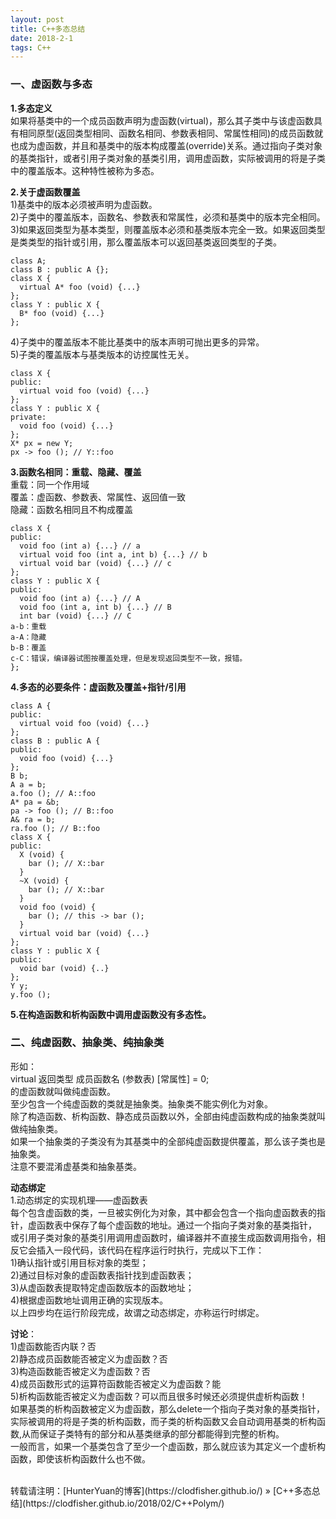 ```yaml
---
layout: post
title: C++多态总结
date: 2018-2-1 
tags: C++    
---
```


### 一、虚函数与多态  

**1.多态定义**    
如果将基类中的一个成员函数声明为虚函数(virtual)，那么其子类中与该虚函数具有相同原型(返回类型相同、函数名相同、参数表相同、常属性相同)的成员函数就也成为虚函数，并且和基类中的版本构成覆盖(override)关系。通过指向子类对象的基类指针，或者引用子类对象的基类引用，调用虚函数，实际被调用的将是子类中的覆盖版本。这种特性被称为多态。    

**2.关于虚函数覆盖**    
1)基类中的版本必须被声明为虚函数。    
2)子类中的覆盖版本，函数名、参数表和常属性，必须和基类中的版本完全相同。    
3)如果返回类型为基本类型，则覆盖版本必须和基类版本完全一致。如果返回类型是类类型的指针或引用，那么覆盖版本可以返回基类返回类型的子类。    

```    
class A;
class B : public A {};
class X {
  virtual A* foo (void) {...}
};
class Y : public X {
  B* foo (void) {...}
};
```    
4)子类中的覆盖版本不能比基类中的版本声明可抛出更多的异常。    
5)子类的覆盖版本与基类版本的访控属性无关。    

```
class X {
public:
  virtual void foo (void) {...}
};
class Y : public X {
private:
  void foo (void) {...}
};
X* px = new Y;
px -> foo (); // Y::foo
```

**3.函数名相同：重载、隐藏、覆盖**    
重载：同一个作用域    
覆盖：虚函数、参数表、常属性、返回值一致    
隐藏：函数名相同且不构成覆盖    
```
class X {
public:
  void foo (int a) {...} // a
  virtual void foo (int a, int b) {...} // b
  virtual void bar (void) {...} // c
};
class Y : public X {
public:
  void foo (int a) {...} // A
  void foo (int a, int b) {...} // B
  int bar (void) {...} // C
a-b：重载
a-A：隐藏
b-B：覆盖
c-C：错误，编译器试图按覆盖处理，但是发现返回类型不一致，报错。
};
```

**4.多态的必要条件：虚函数及覆盖+指针/引用**    
```
class A {
public:
  virtual void foo (void) {...}
};
class B : public A {
public:
  void foo (void) {...}
};
B b;
A a = b;
a.foo (); // A::foo
A* pa = &b;
pa -> foo (); // B::foo
A& ra = b;
ra.foo (); // B::foo
class X {
public:
  X (void) {
    bar (); // X::bar
  }
  ~X (void) {
    bar (); // X::bar
  }
  void foo (void) {
    bar (); // this -> bar ();
  }
  virtual void bar (void) {...}
};
class Y : public X {
public:
  void bar (void) {..}
};
Y y;
y.foo ();
```

**5.在构造函数和析构函数中调用虚函数没有多态性。**    

### 二、纯虚函数、抽象类、纯抽象类    

形如：    
virtual 返回类型 成员函数名 (参数表) [常属性] = 0;    
的虚函数就叫做纯虚函数。    
至少包含一个纯虚函数的类就是抽象类。抽象类不能实例化为对象。    
除了构造函数、析构函数、静态成员函数以外，全部由纯虚函数构成的抽象类就叫做纯抽象类。    
如果一个抽象类的子类没有为其基类中的全部纯虚函数提供覆盖，那么该子类也是抽象类。    
注意不要混淆虚基类和抽象基类。    
    
**动态绑定**    
1.动态绑定的实现机理——虚函数表    
每个包含虚函数的类，一旦被实例化为对象，其中都会包含一个指向虚函数表的指针，虚函数表中保存了每个虚函数的地址。通过一个指向子类对象的基类指针，    
或引用子类对象的基类引用调用虚函数时，编译器并不直接生成函数调用指令，相反它会插入一段代码，该代码在程序运行时执行，完成以下工作：    
1)确认指针或引用目标对象的类型；    
2)通过目标对象的虚函数表指针找到虚函数表；    
3)从虚函数表提取特定虚函数版本的函数地址；    
4)根据虚函数地址调用正确的实现版本。    
以上四步均在运行阶段完成，故谓之动态绑定，亦称运行时绑定。    

**讨论**：    
1)虚函数能否内联？否    
2)静态成员函数能否被定义为虚函数？否    
3)构造函数能否被定义为虚函数？否    
4)成员函数形式的运算符函数能否被定义为虚函数？能    
5)析构函数能否被定义为虚函数？可以而且很多时候还必须提供虚析构函数！    
如果基类的析构函数被定义为虚函数，那么delete一个指向子类对象的基类指针，实际被调用的将是子类的析构函数，而子类的析构函数又会自动调用基类的析构函数,从而保证子类特有的部分和从基类继承的部分都能得到完整的析构。    
一般而言，如果一个基类包含了至少一个虚函数，那么就应该为其定义一个虚析构函数，即使该析构函数什么也不做。    

<br>
转载请注明：[HunterYuan的博客](https://clodfisher.github.io/) » [C++多态总结](https://clodfisher.github.io/2018/02/C++Polym/)   